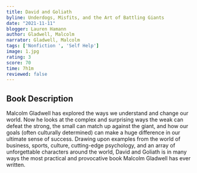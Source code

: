 ```yaml
---
title: David and Goliath
byline: Underdogs, Misfits, and the Art of Battling Giants
date: "2021-11-11"
blogger: Lauren Hamann
author: Gladwell, Malcolm
narrator: Gladwell, Malcolm
tags: ['Nonfiction ', 'Self Help']
image: 1.jpg
rating: 3
score: 70
time: 7h1m
reviewed: false
---
```



## Book Description 

Malcolm Gladwell has explored the ways we understand and change our world. Now he looks at the complex and surprising ways the weak can defeat the strong, the small can match up against the giant, and how our goals (often culturally determined) can make a huge difference in our ultimate sense of success. Drawing upon examples from the world of business, sports, culture, cutting-edge psychology, and an array of unforgettable characters around the world, David and Goliath is in many ways the most practical and provocative book Malcolm Gladwell has ever written.